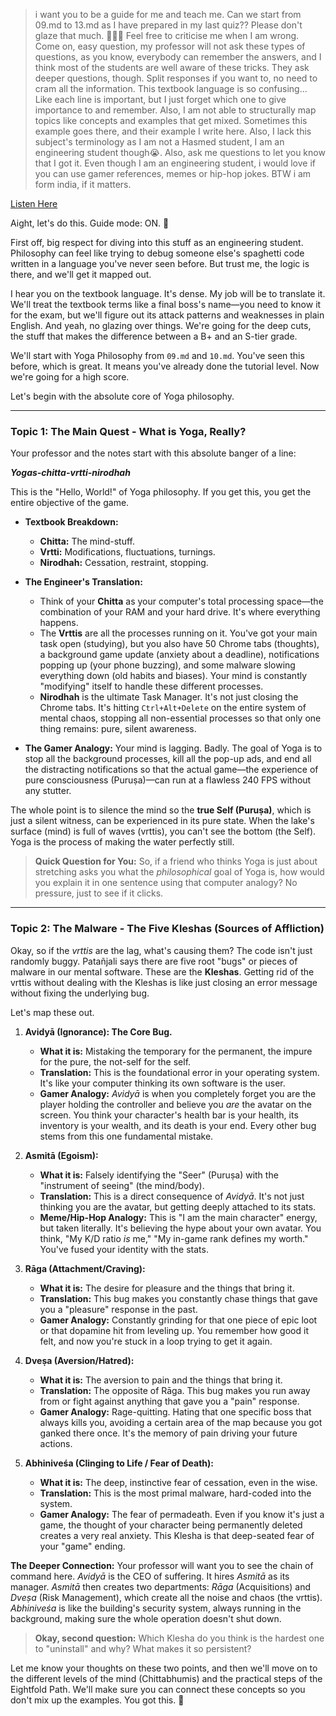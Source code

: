 > i want you to be a guide for me and teach me. Can we start from 09.md to 13.md as I have prepared in my last quiz?? Please don't glaze that much. 🙏🏻🥀 Feel free to criticise me when I am wrong. Come on, easy question, my professor will not ask these types of questions, as you know, everybody can remember the answers, and I think most of the students are well aware of these tricks. They ask deeper questions, though. Split responses if you want to, no need to cram all the information. This textbook language is so confusing... Like each line is important, but I just forget which one to give importance to and remember. Also, I am not able to structurally map topics like concepts and examples that get mixed. Sometimes this example goes there, and their example I write here. Also, I lack this subject's terminology as I am not a Hasmed student, I am an engineering student though😭. Also, ask me questions to let you know that I got it. Even though I am an engineering student, i would love if you can use gamer references, memes or hip-hop jokes. BTW i am form india, if it matters.

[Listen Here](./Audio/L02.mp3)

Aight, let's do this. Guide mode: ON. 🚀

First off, big respect for diving into this stuff as an engineering student. Philosophy can feel like trying to debug someone else's spaghetti code written in a language you've never seen before. But trust me, the logic is there, and we'll get it mapped out.

I hear you on the textbook language. It's dense. My job will be to translate it. We'll treat the textbook terms like a final boss's name—you need to know it for the exam, but we'll figure out its attack patterns and weaknesses in plain English. And yeah, no glazing over things. We're going for the deep cuts, the stuff that makes the difference between a B+ and an S-tier grade.

We'll start with Yoga Philosophy from `09.md` and `10.md`. You've seen this before, which is great. It means you've already done the tutorial level. Now we're going for a high score.

Let's begin with the absolute core of Yoga philosophy.

---

### **Topic 1: The Main Quest - What is Yoga, Really?**

Your professor and the notes start with this absolute banger of a line:

**_Yogas-chitta-vrtti-nirodhah_**

This is the "Hello, World!" of Yoga philosophy. If you get this, you get the entire objective of the game.

* **Textbook Breakdown:**
  * **Chitta:** The mind-stuff.
  * **Vrtti:** Modifications, fluctuations, turnings.
  * **Nirodhah:** Cessation, restraint, stopping.

* **The Engineer's Translation:**
  * Think of your **Chitta** as your computer's total processing space—the combination of your RAM and your hard drive. It's where everything happens.
  * The **Vrttis** are all the processes running on it. You've got your main task open (studying), but you also have 50 Chrome tabs (thoughts), a background game update (anxiety about a deadline), notifications popping up (your phone buzzing), and some malware slowing everything down (old habits and biases). Your mind is constantly "modifying" itself to handle these different processes.
  * **Nirodhah** is the ultimate Task Manager. It's not just closing the Chrome tabs. It's hitting `Ctrl+Alt+Delete` on the entire system of mental chaos, stopping all non-essential processes so that only one thing remains: pure, silent awareness.

* **The Gamer Analogy:** Your mind is lagging. Badly. The goal of Yoga is to stop all the background processes, kill all the pop-up ads, and end all the distracting notifications so that the actual game—the experience of pure consciousness (Puruṣa)—can run at a flawless 240 FPS without any stutter.

The whole point is to silence the mind so the **true Self (Puruṣa)**, which is just a silent witness, can be experienced in its pure state. When the lake's surface (mind) is full of waves (vrttis), you can't see the bottom (the Self). Yoga is the process of making the water perfectly still.

> **Quick Question for You:** So, if a friend who thinks Yoga is just about stretching asks you what the _philosophical_ goal of Yoga is, how would you explain it in one sentence using that computer analogy? No pressure, just to see if it clicks.

---

### **Topic 2: The Malware - The Five Kleshas (Sources of Affliction)**

Okay, so if the _vrttis_ are the lag, what's causing them? The code isn't just randomly buggy. Patañjali says there are five root "bugs" or pieces of malware in our mental software. These are the **Kleshas**. Getting rid of the vrttis without dealing with the Kleshas is like just closing an error message without fixing the underlying bug.

Let's map these out.

1. **Avidyā (Ignorance): The Core Bug.**
    * **What it is:** Mistaking the temporary for the permanent, the impure for the pure, the not-self for the self.
    * **Translation:** This is the foundational error in your operating system. It's like your computer thinking its own software is the user.
    * **Gamer Analogy:** _Avidyā_ is when you completely forget you are the player holding the controller and believe you _are_ the avatar on the screen. You think your character's health bar is your health, its inventory is your wealth, and its death is your end. Every other bug stems from this one fundamental mistake.

2. **Asmitā (Egoism):**
    * **What it is:** Falsely identifying the "Seer" (Puruṣa) with the "instrument of seeing" (the mind/body).
    * **Translation:** This is a direct consequence of _Avidyā_. It's not just thinking you are the avatar, but getting deeply attached to its stats.
    * **Meme/Hip-Hop Analogy:** This is "I am the main character" energy, but taken literally. It's believing the hype about your own avatar. You think, "My K/D ratio _is_ me," "My in-game rank defines my worth." You've fused your identity with the stats.

3. **Rāga (Attachment/Craving):**
    * **What it is:** The desire for pleasure and the things that bring it.
    * **Translation:** This bug makes you constantly chase things that gave you a "pleasure" response in the past.
    * **Gamer Analogy:** Constantly grinding for that one piece of epic loot or that dopamine hit from leveling up. You remember how good it felt, and now you're stuck in a loop trying to get it again.

4. **Dveṣa (Aversion/Hatred):**
    * **What it is:** The aversion to pain and the things that bring it.
    * **Translation:** The opposite of Rāga. This bug makes you run away from or fight against anything that gave you a "pain" response.
    * **Gamer Analogy:** Rage-quitting. Hating that one specific boss that always kills you, avoiding a certain area of the map because you got ganked there once. It's the memory of pain driving your future actions.

5. **Abhiniveśa (Clinging to Life / Fear of Death):**
    * **What it is:** The deep, instinctive fear of cessation, even in the wise.
    * **Translation:** This is the most primal malware, hard-coded into the system.
    * **Gamer Analogy:** The fear of permadeath. Even if you know it's just a game, the thought of your character being permanently deleted creates a very real anxiety. This Klesha is that deep-seated fear of your "game" ending.

**The Deeper Connection:** Your professor will want you to see the chain of command here. _Avidyā_ is the CEO of suffering. It hires _Asmitā_ as its manager. _Asmitā_ then creates two departments: _Rāga_ (Acquisitions) and _Dveṣa_ (Risk Management), which create all the noise and chaos (the vrttis). _Abhiniveśa_ is like the building's security system, always running in the background, making sure the whole operation doesn't shut down.

> **Okay, second question:** Which Klesha do you think is the hardest one to "uninstall" and why? What makes it so persistent?

Let me know your thoughts on these two points, and then we'll move on to the different levels of the mind (Chittabhumis) and the practical steps of the Eightfold Path. We'll make sure you can connect these concepts so you don't mix up the examples. You got this. 🥀
